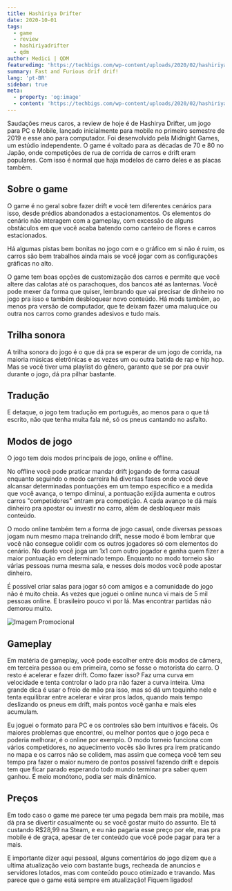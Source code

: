```yaml
---
title: Hashiriya Drifter
date: 2020-10-01
tags: 
  - game
  - review
  - hashiriyadrifter
  - qdm
author: Medici | QDM
featuredimg: 'https://techbigs.com/wp-content/uploads/2020/02/hashiriya-drifter-1004-1200x585.png'
summary: Fast and Furious drif drif!
lang: 'pt-BR'
sidebar: true
meta:
  - property: 'og:image'
  - content: 'https://techbigs.com/wp-content/uploads/2020/02/hashiriya-drifter-1004-1200x585.png'
---
```


Saudações meus caros, a review de hoje é de Hashirya Drifter, um jogo para PC e Mobile, lançado inicialmente para mobile no primeiro semestre de 2019 e esse ano para computador. Foi desenvolvido pela Midnight Games, um estúdio independente. O game é voltado para as décadas de 70 e 80 no Japão, onde competições de rua de corrida de carros e drift eram populares. Com isso é normal que haja modelos de carro deles e as placas também.

## Sobre o game

O game é no geral sobre fazer drift e você tem diferentes cenários para isso, desde prédios abandonados a estacionamentos. Os elementos do cenário não interagem com a gameplay, com excessão de alguns obstáculos em que você acaba batendo como canteiro de flores e carros estacionados. 

Há algumas pistas bem bonitas no jogo com e o gráfico em si não é ruim, os carros são bem trabalhos ainda mais se você jogar com as configurações gráficas no alto.

O game tem boas opções de customização dos carros e permite que você altere das calotas até os parachoques, dos bancos até as lanternas. Você pode mexer da forma que quiser, lembrando que vai precisar de dinheiro no jogo pra isso e também desbloquear novo conteúdo. Há mods também, ao menos pra versão de computador, que te deixam fazer uma maluquice ou outra nos carros como grandes adesivos e tudo mais.

## Trilha sonora

A trilha sonora do jogo é o que dá pra se esperar de um jogo de corrida, na maioria músicas eletrônicas e as vezes um ou outra batida de rap e hip hop. Mas se você tiver uma playlist do gênero, garanto que se por pra ouvir durante o jogo, dá pra pilhar bastante. 

## Tradução

E detaque, o jogo tem tradução em português, ao menos para o que tá escrito, não que tenha muita fala né, só os pneus cantando no asfalto.

## Modos de jogo

O jogo tem dois modos principais de jogo, online e offline. 

No offline você pode praticar mandar drift jogando de forma casual enquanto seguindo o modo carreira há diversas fases onde você deve alcansar determinadas pontuações em um tempo específico e a medida que você avança, o tempo diminui, a pontuação exijida aumenta e outros carros "competidores" entram pra competição. A cada avanço te dá mais dinheiro pra apostar ou investir no carro, além de desbloquear mais conteúdo.

O modo online também tem a forma de jogo casual, onde diversas pessoas jogam num mesmo mapa treinando drift, nesse modo é bom lembrar que você não consegue colidir com os outros jogadores só com elementos do cenário. No duelo você joga um 1x1 com outro jogador e ganha quem fizer a maior pontuação em determinado tempo. Enquanto no modo torneio são várias pessoas numa mesma sala, e nesses dois modos você pode apostar dinheiro.

É possível criar salas para jogar só com amigos e a comunidade do jogo não é muito cheia. As vezes que joguei o online nunca vi mais de 5 mil pessoas online. E brasileiro pouco vi por lá. Mas encontrar partidas não demorou muito.

![Imagem Promocional](https://dl.memuplay.com/new_market/img/com.CrazyDev.HashiriyaDrifter.sc2.2020-01-16-20-26-26.jpg)

## Gameplay

Em matéria de gameplay, você pode escolher entre dois modos de câmera, em terceira pessoa ou em primeira, como se fosse o motorista do carro. O resto é acelerar e fazer drift. Como fazer isso? Faz uma curva em velocidade e tenta controlar o lado pra não fazer a curva inteira. Uma grande dica é usar o freio de mão pra isso, mas só dá um toquinho nele e tenta equilibrar entre acelerar e virar pros lados, quando mais tempo deslizando os pneus em drift, mais pontos você ganha e mais eles acumulam.

Eu joguei o formato para PC e os controles são bem intuitivos e fáceis. Os maiores problemas que encontrei, ou melhor pontos que o jogo peca e poderia melhorar, é o online por exemplo. O modo torneio funciona com vários competidores, no aquecimento vocês são livres pra irem praticando no mapa e os carros não se colidem, mas assim que começa você tem seu tempo pra fazer o maior numero de pontos possível fazendo drift e depois tem que ficar parado esperando todo mundo terminar pra saber quem ganhou. É meio monótono, podia ser mais dinâmico.

## Preços

Em todo caso o game me parece ter uma pegada bem mais pra mobile, mas dá pra se divertir casualmente ou se você gostar muito do assunto. Ele tá custando R$28,99 na Steam, e eu não pagaria esse preço por ele, mas pra mobile é de graça, apesar de ter conteúdo que você pode pagar para ter a mais.

E importante dizer aqui pessoal, alguns comentários do jogo dizem que a ultima atualização veio com bastante bugs, recheada de anuncios e servidores lotados, mas com conteúdo pouco otimizado e travando. Mas parece que o game está sempre em atualização! Fiquem ligados!



